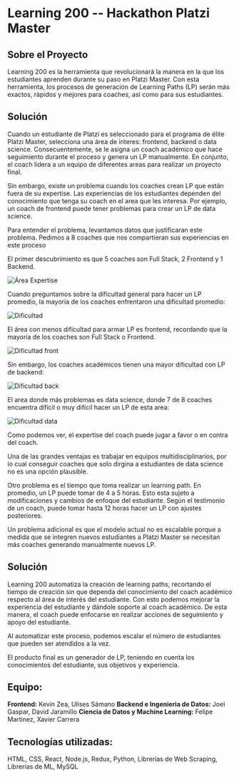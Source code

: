 # Learning 200 -- Hackathon Platzi Master

## Sobre el Proyecto

Learning 200 es la herramienta que revolucionará la manera en la que los estudiantes aprenden durante su paso en Platzi Master. Con esta herramienta, los procesos de generación de Learning Paths (LP) serán más exactos, rápidos y mejores para coaches, así como para sus estudiantes.

## Solución

Cuando un estudiante de Platzi es seleccionado para el programa de élite Platzi Master, selecciona una área de interes: frontend, backend o data science. Consecuentemente, se le asigna un coach académico que hace seguimiento durante el proceso y genera un LP manualmente. En conjunto, el coach lidera a un equipo de diferentes areas para realizar un proyecto final.

Sin embargo, existe un problema cuando los coaches crean LP que están fuera de su expertise. Las experiencias de los estudiantes dependen del conocimiento que tenga su coach en el area que les interesa. Por ejemplo, un coach de frontend puede tener problemas para crear un LP de data science. 

Para entender el problema, levantamos datos que justificaran este problema. Pedimos a 8 coaches que nos compartieran sus experiencias en este proceso

El primer descubrimiento es que 5 coaches son Full Stack, 2 Frontend y 1 Backend.

![Área Expertise](https://github.com/Learningator/learning-200-documentacion/blob/main/Captura%20de%20pantalla%20de%202020-12-18%2006-43-33.png)

Cuando preguntamos sobre la dificultad general para hacer un LP promedio, la mayoría de los coaches enfrentaron una dificultad promedio:

![Dificultad](https://github.com/Learningator/learning-200-documentacion/blob/main/Captura%20de%20pantalla%20de%202020-12-18%2006-44-53.png)

El área con menos dificultad para armar LP es frontend, recordando que la mayoría de los coaches son Full Stack o Frontend.

![Dificultad front](https://github.com/Learningator/learning-200-documentacion/blob/main/Captura%20de%20pantalla%20de%202020-12-18%2006-45-02.png)

Sin embargo, los coaches académicos tienen una mayor dificultad con LP de backend:

![Dificultad back](https://github.com/Learningator/learning-200-documentacion/blob/main/Captura%20de%20pantalla%20de%202020-12-18%2006-45-02%20(1).png?raw=true)

El area donde más problemas es data science, donde 7 de 8 coaches encuentra difícil o muy difícil hacer un LP de esta area:

![Dificultad data](https://github.com/Learningator/learning-200-documentacion/blob/main/Captura%20de%20pantalla%20de%202020-12-18%2006-45-06.png?raw=true)

Como podemos ver, el expertise del coach puede jugar a favor o en contra del coach.

Una de las grandes ventajas es trabajar en equipos multidisciplinarios, por lo cual conseguir coaches que solo dirgina a estudiantes de data science no es una opción plausible.

Otro problema es el tiempo que toma realizar un learning path. En promedio, un LP puede tomar de 4 a 5 horas. Esto esta sujeto a modificaciones y cambios de enfoque del estudiante. Según el testimonio de un coach, puede tomar hasta 12 horas hacer un LP con ajustes posteriores. 

Un problema adicional es que el modelo actual no es escalable porque a medida que se integren nuevos estudiantes a Platzi Master se necesitan más coaches generando manualmente nuevos LP.

## Solución

Learning 200 automatiza la creación de learning paths, recortando el tiempo de creación sin que dependa del conocimiento del coach académico respecto al área de interés del estudiante. Con esto podemos mejorar la experiencia del estudiante y dándole soporte al coach académico. De esta manera, el coach puede enfocarse en realizar acciones de seguimiento y apoyo del estudiante. 

Al automatizar este proceso, podemos escalar el número de estudiantes que pueden ser atendidos a la vez. 

El producto final es un generador de LP, teniendo en cuenta los conocimientos del estudiante, sus objetivos y experiencia.

## Equipo:

**Frontend:** Kevin Zea, Ulises Sámano
**Backend e Ingenieria de Datos:** Joel Gaspar, David Jaramillo
**Ciencia de Datos y Machine Learning:** Felipe Martinez, Xavier Carrera

## Tecnologías utilizadas:
HTML, CSS, React, Node.js, Redux, Python, Librerías de Web Scraping, Librerías de ML, MySQL
